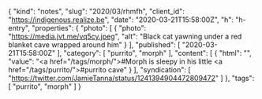 {
  "kind": "notes",
  "slug": "2020/03/rhmfh",
  "client_id": "https://indigenous.realize.be",
  "date": "2020-03-21T15:58:00Z",
  "h": "h-entry",
  "properties": {
    "photo": [
      {
        "photo": "https://media.jvt.me/vq5cy.jpeg",
        "alt": "Black cat yawning under a red blanket cave wrapped around him"
      }
    ],
    "published": [
      "2020-03-21T15:58:00Z"
    ],
    "category": [
      "purrito",
      "morph"
    ],
    "content": [
      {
        "html": "",
        "value": "<a href=\"/tags/morph/\">#Morph</a> is sleepy in his little <a href=\"/tags/purrito/\">#purrito</a> cave"
      }
    ],
    "syndication": [
      "https://twitter.com/JamieTanna/status/1241394904472809472"
    ]
  },
  "tags": [
    "purrito",
    "morph"
  ]
}
